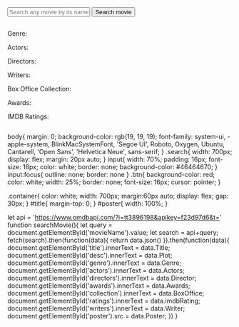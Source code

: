 
<html lang="en">
<head>
    <meta charset="UTF-8">
    <meta name="viewport" content="width=device-width, initial-scale=1.0">
    <title>Document</title>
    <link rel="stylesheet" href="style1.css">
</head>
<body>
    <div class="search">
        <input type="text" id="movieName" placeholder="Search any movie by its name...">
        <button class="btn" onclick="searchMovie()">Search movie</button>
    </div>
    <div class="container">
        <div>
            <h2 id="title"></h2>
            <p id="desc"></p>
            <p>Genre: <span id="genre"></span></p>
            <p>Actors: <span id="actors"></span></p>
            <p>Directors: <span id="directors"></span></p>
            <p>Writers: <span id="writers"></span></p>
            <p>Box Office Collection: <span id="collection"></span></p>
            <p>Awards: <span id="awards"></span></p>
            <p>IMDB Ratings: <span id="ratings"></span></p>
        </div>
        <img src="" id="poster" alt="">
    </div>
    <script src="app1.js"></script>
</body>
</html>

body{
    margin: 0;
    background-color: rgb(19, 19, 19);
    font-family: system-ui, -apple-system, BlinkMacSystemFont, 'Segoe UI', Roboto, Oxygen, Ubuntu, Cantarell, 'Open Sans', 'Helvetica Neue', sans-serif;
}
.search{
    width: 700px;
    display: flex;
    margin: 20px auto;
}
input{
    width: 70%;
    padding: 16px;
    font-size: 16px;
    color: white;
    border: none;
    background-color: #46464670;
}
input:focus{
    outline: none;
    border: none
}
.btn{
    background-color: red;
    color: white;
    width: 25%;
    border: none;
    font-size: 16px;
    cursor: pointer;
}

.container{
    color: white;
    width: 700px;
    margin:60px auto;
    display: flex;
    gap: 30px;
}
#title{
    margin-top: 0;
}
#poster{
    width: 100%;
}

let api = 'https://www.omdbapi.com/?i=tt3896198&apikey=f23d97d6&t='
function searchMovie(){
    let query = document.getElementById('movieName').value;
    let search = api+query;
    fetch(search).then(function(data){
        return data.json()
    }).then(function(data){
        document.getElementById('title').innerText = data.Title;
        document.getElementById('desc').innerText = data.Plot;
        document.getElementById('genre').innerText = data.Genre;
        document.getElementById('actors').innerText = data.Actors;
        document.getElementById('directors').innerText = data.Director;
        document.getElementById('awards').innerText = data.Awards;
        document.getElementById('collection').innerText = data.BoxOffice;
        document.getElementById('ratings').innerText = data.imdbRating;
        document.getElementById('writers').innerText = data.Writer;
        document.getElementById('poster').src = data.Poster;
    })
}


